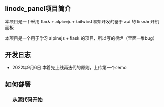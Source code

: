 <div>
<h2>linode_panel项目简介</h2>
<p>本项目是一个采用 flask + alpinejs + tailwind 框架开发的基于 api 的 linode 开机面板</p>
<p>本项目是一个用于学习 alpinejs + flask 的项目，所以写的很烂（里面一堆bug）</p>
</div>

<h2>开发日志</h2>
<ul>
<li>2022年9月6日 本着先上线再迭代的原则，上传第一个demo</li>
</ul>

<h2>如何部署</h2>
<ul>
<h3>从源代码开始</h3>
</ul>
